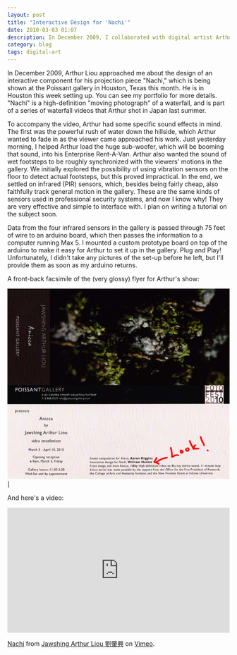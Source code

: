 ```yaml
---
layout: post
title: "Interactive Design for 'Nachi'"
date: 2010-03-03 01:07
description: In December 2009, I collaborated with digital artist Arthur Liou on the interactive design for his piece 'Nachi'.
category: blog
tags: digital-art
---
```


In December 2009, Arthur Liou approached me about the design of an interactive component for his projection piece "Nachi," which is being shown at the Poissant gallery in Houston, Texas this month. He is in Houston this week setting up. You can see my portfolio for more details. "Nachi" is a high-definition "moving photograph" of a waterfall, and is part of a series of waterfall videos that Arthur shot in Japan last summer.

To accompany the video, Arthur had some specific sound effects in mind. The first was the powerful rush of water down the hillside, which Arthur wanted to fade in as the viewer came approached his work. Just yesterday morning, I helped Arthur load the huge sub-woofer, which will be booming that sound, into his Enterprise Rent-A-Van. Arthur also wanted the sound of wet footsteps to be roughly synchronized with the viewers' motions in the gallery. We initially explored the possibility of using vibration sensors on the floor to detect actual footsteps, but this proved impractical. In the end, we settled on infrared (PIR) sensors, which, besides being fairly cheap, also faithfully track general motion in the gallery. These are the same kinds of sensors used in professional security systems, and now I know why! They are very effective and simple to interface with. I plan on writing a tutorial on the subject soon.

Data from the four infrared sensors in the gallery is passed through 75 feet of wire to an arduino board, which then passes the information to a computer running Max 5. I mounted a custom prototype board on top of the arduino to make it easy for Arthur to set it up in the gallery. Plug and Play! Unfortunately, I didn't take any pictures of the set-up before he left, but I'll provide them as soon as my arduino returns.

A front-back facsimile of the (very glossy) flyer for Arthur's show:

![Arthur Liou Poissant Flyer](/static/images/posts/arthur_liou_poissant.jpg "Arthur Liou - 'Nachi' at the Poissant Gallery")]

And here's a video:

<div style="padding:56.25% 0 0 0;position:relative;"><iframe src="https://player.vimeo.com/video/11658295?h=2f8ad5b781" style="position:absolute;top:0;left:0;width:100%;height:100%;" frameborder="0" allow="autoplay; fullscreen; picture-in-picture" allowfullscreen></iframe></div><script src="https://player.vimeo.com/api/player.js"></script>
<p><a href="https://vimeo.com/11658295">Nachi</a> from <a href="https://vimeo.com/arthurliou">Jawshing Arthur Liou 劉肇興</a> on <a href="https://vimeo.com">Vimeo</a>.</p>
